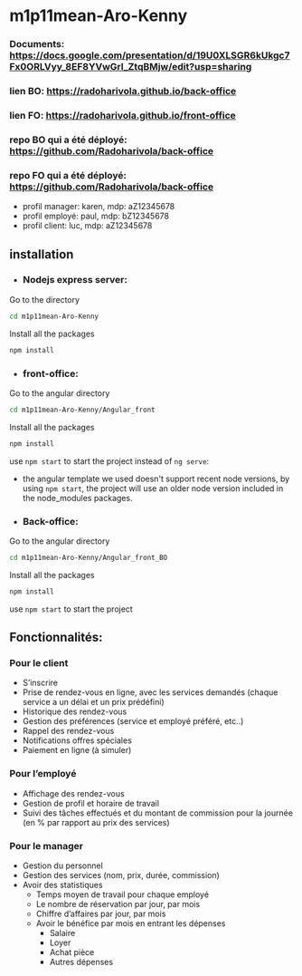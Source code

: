 # m1p11mean-Aro-Kenny
### Documents: https://docs.google.com/presentation/d/19U0XLSGR6kUkgc7Fx0ORLVyy_8EF8YVwGrl_ZtqBMjw/edit?usp=sharing
### lien BO: https://radoharivola.github.io/back-office
### lien FO: https://radoharivola.github.io/front-office
### repo BO qui a été déployé: https://github.com/Radoharivola/back-office
### repo FO qui a été déployé: https://github.com/Radoharivola/back-office
- profil manager: karen, mdp: aZ12345678
- profil employé: paul, mdp: bZ12345678
- profil client: luc, mdp: aZ12345678

## installation
* ### Nodejs express server:
Go to the directory
```bash
cd m1p11mean-Aro-Kenny
```
Install all the packages
```bash
npm install
```
* ### front-office:
Go to the angular directory
```bash
cd m1p11mean-Aro-Kenny/Angular_front
```
Install all the packages
```bash
npm install
```
use `npm start` to start the project instead of `ng serve`: 
- the angular template we used doesn't support recent node versions, by using `npm start`, the project will use an older node version included in the node_modules packages.

* ### Back-office:
Go to the angular directory
```bash
cd m1p11mean-Aro-Kenny/Angular_front_BO
```
Install all the packages
```bash
npm install
```
use `npm start` to start the project

## Fonctionnalités:
### Pour le client
* S’inscrire
* Prise de rendez-vous en ligne, avec les services demandés (chaque service a un délai
et un prix prédéfini)
* Historique des rendez-vous
* Gestion des préférences (service et employé préféré, etc..)
* Rappel des rendez-vous
* Notifications offres spéciales
* Paiement en ligne (à simuler)
### Pour l’employé
* Affichage des rendez-vous
* Gestion de profil et horaire de travail
* Suivi des tâches effectués et du montant de commission pour la journée (en % par
rapport au prix des services)

### Pour le manager
* Gestion du personnel
* Gestion des services (nom, prix, durée, commission)
* Avoir des statistiques
  * Temps moyen de travail pour chaque employé
  * Le nombre de réservation par jour, par mois
  * Chiffre d’affaires par jour, par mois
  * Avoir le bénéfice par mois en entrant les dépenses
    * Salaire
    * Loyer
    * Achat pièce
    * Autres dépenses
